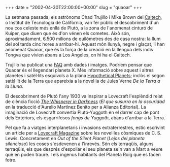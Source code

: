 +++
date = "2002-04-30T22:00:00+00:00"
slug = "quaoar"
+++

La setmana passada, els astrònoms Chad Trujillo i Mike Brown del [Caltech](http://www.caltech.edu/), o Institut de Tecnologia de Califòrnia, van fer públic el descobriment d'un nou cos celeste més enllà de Plutó, a la zona de l'anomenat cinturó de Kuiper, que diuen que és d'on vénen els cometes. Això són, aproximadament, 6.500 milions de quilòmetres des de casa nostra: la llum del sol tarda cinc hores a arribar-hi. Aquest món llunyà, negre i glaçat, li han anomenat Quaoar, que és la força de la creació en la llengua dels indis Tongva que vivien abans a Los Angeles, on hi ha el Caltech.

Trujillo ha publicat una [FAQ](http://www.gps.caltech.edu/~chad/quaoar/) amb dades i imatges. Podríem pensar que Quaoar és el llegendari planeta X. Més informació sobre aquest i altres planetes i satèl·lits esquívols a la plana [Hypothetical Planets](https://nineplanets.org/hypothetical-planets/); inclòs el segon satèl·lit de la Terra que apareixia a la novel·la de Jules Verne *De la Terra a la Lluna*.

El descobriment de Plutó l'any 1930 va inspirar a Lovecraft l'esplèndid relat de ciència ficció [*The Whisperer in Darkness*](http://www.hplovecraft.com/writings/fiction/wid.htm) (*El que susurra en la oscuridad* en la traducció d'Aurelio Martínez Benito per a Alianza Editorial). La imaginació de Lovecraft convertia Plutó-Yuggoth en el darrer cap de pont dels Exteriors, els esgarrifosos *fongs de Yuggoth*, abans d'arribar a la Terra.

Pel que fa a viatges interplanetaris i invasions extraterrestres, estic escrivint un article per a [Lovecraft Magazine](http://www.lovecraftmagazine.es.org/) sobre les novel·les còsmiques de C. S. Lewis. Concretament en *Out of the Silent Planet* (*Lejos del planeta silencioso*) les coses s'esdevenen a l'inrevés. Són els terraqüis, alguns terraqüis, els que després d'espoliar el seu planeta se'n van a Mart a veure què en poden traure. I els ingenus habitants del Planeta Roig que es facen fotre.